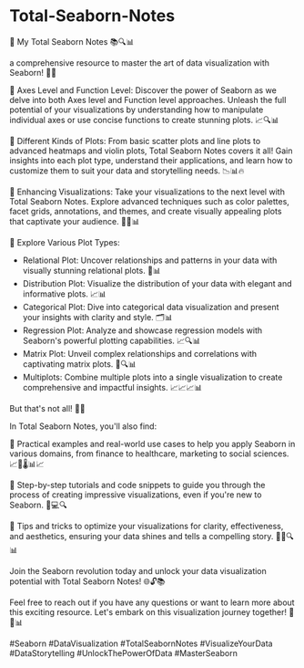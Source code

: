 # Total-Seaborn-Notes

🎉  My Total Seaborn Notes  📚🔍📊

 a comprehensive resource to master the art of data visualization with Seaborn! 🚀🎨

🔸 Axes Level and Function Level: Discover the power of Seaborn as we delve into both Axes level and Function level approaches. Unleash the full potential of your visualizations by understanding how to manipulate individual axes or use concise functions to create stunning plots. 📈🔍📊

🔸 Different Kinds of Plots: From basic scatter plots and line plots to advanced heatmaps and violin plots, Total Seaborn Notes covers it all! Gain insights into each plot type, understand their applications, and learn how to customize them to suit your data and storytelling needs. 📉📊🔥

🔸 Enhancing Visualizations: Take your visualizations to the next level with Total Seaborn Notes. Explore advanced techniques such as color palettes, facet grids, annotations, and themes, and create visually appealing plots that captivate your audience. 🌈✨📊

🔸 Explore Various Plot Types:
- Relational Plot: Uncover relationships and patterns in your data with visually stunning relational plots. 🔄📊
- Distribution Plot: Visualize the distribution of your data with elegant and informative plots. 📈📊
- Categorical Plot: Dive into categorical data visualization and present your insights with clarity and style. 🗂️📊
- Regression Plot: Analyze and showcase regression models with Seaborn's powerful plotting capabilities. 📈🔍📊
- Matrix Plot: Unveil complex relationships and correlations with captivating matrix plots. 🔄🔍📊
- Multiplots: Combine multiple plots into a single visualization to create comprehensive and impactful insights. 📈📈📈📊

But that's not all! 🎁🔥

In Total Seaborn Notes, you'll also find:

🔹 Practical examples and real-world use cases to help you apply Seaborn in various domains, from finance to healthcare, marketing to social sciences. 📈🏦🌡️📊📈

🔹 Step-by-step tutorials and code snippets to guide you through the process of creating impressive visualizations, even if you're new to Seaborn. 🧩💻🔍

🔹 Tips and tricks to optimize your visualizations for clarity, effectiveness, and aesthetics, ensuring your data shines and tells a compelling story. 🌟💡🔍📊

Join the Seaborn revolution today and unlock your data visualization potential with Total Seaborn Notes! 🌐🔓📚

Feel free to reach out if you have any questions or want to learn more about this exciting resource. Let's embark on this visualization journey together! 🚀🎨📊

#Seaborn #DataVisualization #TotalSeabornNotes #VisualizeYourData #DataStorytelling #UnlockThePowerOfData #MasterSeaborn
